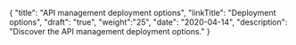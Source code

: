 {
    "title": "API management deployment options",
    "linkTitle": "Deployment options",
    "draft": "true",
    "weight":"25",
    "date": "2020-04-14",
    "description": "Discover the API management deployment options."
}